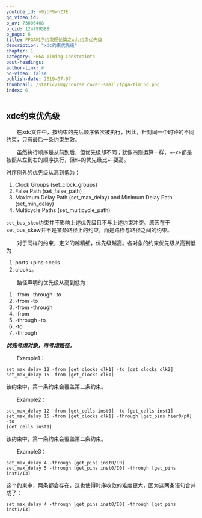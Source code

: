 ```yaml
---
youtube_id: y9jbF9whZJE
qq_video_id: 
b_av: 73006468
b_cid: 124799588
b_page: 6
title: FPGA时序约束理论篇之xdc约束优先级
description: "xdc约束优先级"
chapter: 1
category: FPGA-Timing-Constraints
post-headings:
author-link: #
no-video: false
publish-date: 2019-07-07
thumbnail: /static/img/course_cover-small/fpga-timing.png
index: 6
---
```




## xdc约束优先级

&emsp;&emsp;在xdc文件中，按约束的先后顺序依次被执行，因此，针对同一个时钟的不同约束，只有最后一条约束生效。

&emsp;&emsp;虽然执行顺序是从前到后，但优先级却不同；就像四则运算一样，+-x÷都是按照从左到右的顺序执行，但x÷的优先级比+-要高。

时序例外的优先级从高到低为：
 1. Clock Groups (set_clock_groups)
 2. False Path (set_false_path)
 3. Maximum Delay Path (set_max_delay) and Minimum Delay Path (set_min_delay)
 4. Multicycle Paths (set_multicycle_path)


`set_bus_skew`约束并不影响上述优先级且不与上述约束冲突。原因在于set_bus_skew并不是某条路径上的约束，而是路径与路径之间的约束。

&emsp;&emsp;对于同样的约束，定义的越精细，优先级越高。各对象的约束优先级从高到低为：
 1. ports->pins->cells
 2. clocks。

&emsp;&emsp;路径声明的优先级从高到低为：
 1. -from -through -to
 2. -from -to
 3. -from -through
 4. -from
 5. -through -to
 6. -to
 7. -through

***优先考虑对象，再考虑路径。***

&emsp;&emsp;Example1：
```
set_max_delay 12 -from [get_clocks clk1] -to [get_clocks clk2]
set_max_delay 15 -from [get_clocks clk1]
```
该约束中，第一条约束会覆盖第二条约束。

&emsp;&emsp;Example2：
```
set_max_delay 12 -from [get_cells inst0] -to [get_cells inst1]
set_max_delay 15 -from [get_clocks clk1] -through [get_pins hier0/p0] -to
[get_cells inst1]
```
该约束中，第一条约束会覆盖第二条约束。


&emsp;&emsp;Example3：
```
set_max_delay 4 -through [get_pins inst0/I0]
set_max_delay 5 -through [get_pins inst0/I0] -through [get_pins inst1/I3]
```
这个约束中，两条都会存在，这也使得时序收敛的难度更大，因为这两条语句合并成了：
```
set_max_delay 4 -through [get_pins inst0/I0] -through [get_pins inst1/I3]
```

